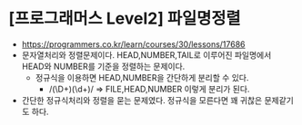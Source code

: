 # [프로그래머스 Level2] 파일명정렬
- https://programmers.co.kr/learn/courses/30/lessons/17686
- 문자열처리와 정렬문제이다. HEAD,NUMBER,TAIL로 이루어진 파일명에서 HEAD와 NUMBER를 기준을 정렬하는 문제이다.
  - 정규식을 이용하면 HEAD,NUMBER을 간단하게 분리할 수 있다.
    - /(\D+)(\d+)/  => FILE,HEAD,NUMBER 이렇게 분리가 된다.
- 간단한 정규식처리와 정렬을 묻는 문제였다. 정규식을 모른다면 꽤 귀찮은 문제같기도 하다.